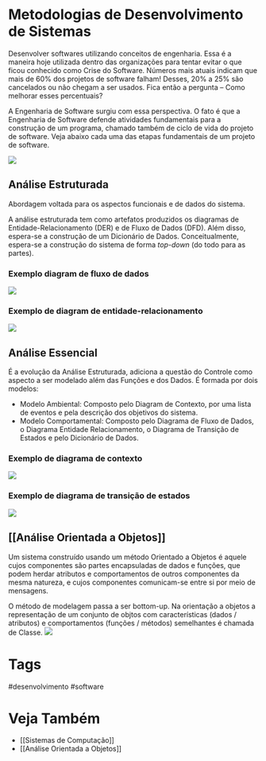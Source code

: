 # Metodologias de Desenvolvimento de Sistemas
Desenvolver softwares utilizando conceitos de engenharia. Essa é a maneira hoje utilizada dentro das organizações para tentar evitar o que ficou conhecido como Crise do Software. Números mais atuais indicam que mais de 60% dos projetos de software falham! Desses, 20% a 25% são cancelados ou não chegam a ser usados. Fica então a pergunta – Como melhorar esses percentuais?

A Engenharia de Software surgiu com essa perspectiva. O fato é que a Engenharia de Software defende atividades fundamentais para a construção de um programa, chamado também de ciclo de vida do projeto de software. Veja abaixo cada uma das etapas fundamentais de um projeto de software.

![](https://i.imgur.com/hmitY3d.png)

## Análise Estruturada
Abordagem voltada para os aspectos funcionais e de dados do sistema.

A análise estruturada tem como artefatos produzidos os diagramas de Entidade-Relacionamento (DER) e de Fluxo de Dados (DFD). Além disso, espera-se a construção de um Dicionário de Dados. Conceitualmente, espera-se a construção do sistema de forma _top-down_ (do todo para as partes).

### Exemplo diagram de fluxo de dados
![](https://i.imgur.com/202zQSi.png)

### Exemplo de diagram de entidade-relacionamento
![](https://i.imgur.com/J5X8lZP.png)

## Análise Essencial
É a evolução da Análise Estruturada, adiciona a questão do Controle como aspecto a ser modelado além das Funções e dos Dados. É formada por dois modelos:
- Modelo Ambiental: Composto pelo Diagram de Contexto, por uma lista de eventos e pela descrição dos objetivos do sistema.
- Modelo Comportamental: Composto pelo Diagrama de Fluxo de Dados, o Diagrama Entidade Relacionamento, o Diagrama de Transição de Estados e pelo Dicionário de Dados.

### Exemplo de diagrama de contexto
![](https://i.imgur.com/8zbbqDH.png)

### Exemplo de diagrama de transição de estados
![](https://i.imgur.com/nQdl4jM.png)

## [[Análise Orientada a Objetos]]
Um sistema construído usando um método Orientado a Objetos é aquele cujos componentes são partes encapsuladas de dados e funções, que podem herdar atributos e comportamentos de outros componentes da mesma natureza, e cujos componentes comunicam-se entre si por meio de mensagens.

O método de modelagem passa a ser bottom-up. Na orientação a objetos a representação de um conjunto de objtos com características (dados / atributos) e comportamentos (funções / métodos) semelhantes é chamada de Classe.
![](https://i.imgur.com/gSllukM.png)

# Tags
#desenvolvimento #software
# Veja Também
- [[Sistemas de Computação]]
- [[Análise Orientada a Objetos]]